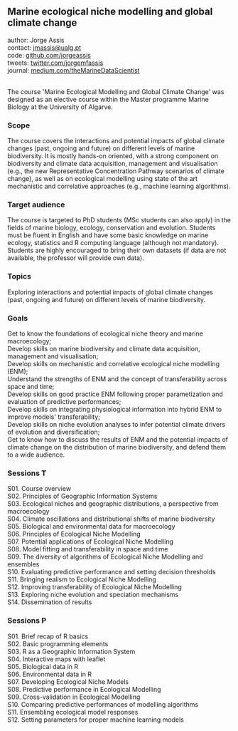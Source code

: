 
## Marine ecological niche modelling and global climate change

author: Jorge Assis <br>
contact: jmassis@ualg.pt <br>
code: [github.com/jorgeassis](https://github.com/jorgeassis) <br>
tweets: [twitter.com/jorgemfassis](https://twitter.com/jorgemfassis) <br>
journal: [medium.com/theMarineDataScientist](https://medium.com/themarinedatascientist) <br><br>

The course 'Marine Ecological Modelling and Global Climate Change' was designed as an elective course within the Master programme Marine Biology at the University of Algarve.

### Scope
The course covers the interactions and potential impacts of global climate changes (past, ongoing and future) on different levels of marine biodiversity. It is mostly hands­-on oriented, with a strong component on biodiversity and climate data acquisition, management and visualisation (e.g., the new Representative Concentration Pathway scenarios of climate change), as well as on ecological modelling using state of the art mechanistic and correlative approaches (e.g., machine learning algorithms).

### Target audience
The course is targeted to PhD students (MSc students can also apply) in the fields of marine biology, ecology, conservation and evolution. Students must be fluent in English and have some basic knowledge on marine ecology, statistics and R computing language (although not mandatory). Students are highly encouraged to bring their own datasets (if data are not available, the professor will provide own data).

### Topics
Exploring interactions and potential impacts of global climate changes (past, ongoing and future) on different levels of marine biodiversity.

### Goals
Get to know the foundations of ecological niche theory and marine macroecology;<br>
Develop skills on marine biodiversity and climate data acquisition, management and visualisation;<br>
Develop skills on mechanistic and correlative ecological niche modelling (ENM);<br>
Understand the strengths of ENM and the concept of transferability across space and time;<br>
Develop skills on good practice ENM following proper parametization and evaluation of predictive performances;<br>
Develop skills on integrating physiological information into hybrid ENM to improve models' transferability;<br>
Develop skills on niche evolution analyses to infer potential climate drivers of evolution and diversification;<br>
Get to know how to discuss the results of ENM and the potential impacts of climate change on the distribution of marine biodiversity, and defend them to a wide audience.

### Sessions T
S01. Course overview<br>
S02. Principles of Geographic Information Systems<br>
S03. Ecological niches and geographic distributions, a perspective from macroecology<br>
S04. Climate oscillations and distributional shifts of marine biodiversity<br>
S05. Biological and environmental data for macroecology<br>
S06. Principles of Ecological Niche Modelling<br>
S07. Potential applications of Ecological Niche Modelling<br>
S08. Model fitting and transferability in space and time<br>
S09. The diversity of algorithms of Ecological Niche Modelling and ensembles<br>
S10. Evaluating predictive performance and setting decision thresholds<br>
S11. Bringing realism to Ecological Niche Modelling<br>
S12. Improving transferability of Ecological Niche Modelling<br>
S13. Exploring niche evolution and speciation mechanisms<br>
S14. Dissemination of results

### Sessions P
S01. Brief recap of R basics<br>
S02. Basic programming elements<br>
S03. R as a Geographic Information System<br>
S04. Interactive maps with leaflet<br>
S05. Biological data in R<br>
S06. Environmental data in R<br>
S07. Developing Ecological Niche Models<br>
S08. Predictive performance in Ecological Modelling<br>
S09. Cross-validation in Ecological Modelling<br>
S10. Comparing predictive performances of modelling algorithms<br>
S11. Ensembling ecological model responses<br>
S12. Setting parameters for proper machine learning models
